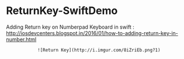 # ReturnKey-SwiftDemo

Adding Return key on Numberpad Keyboard in swift : http://iosdevcenters.blogspot.in/2016/01/how-to-adding-return-key-in-number.html


                ![Return Key](http://i.imgur.com/8iZriEb.png?1)
